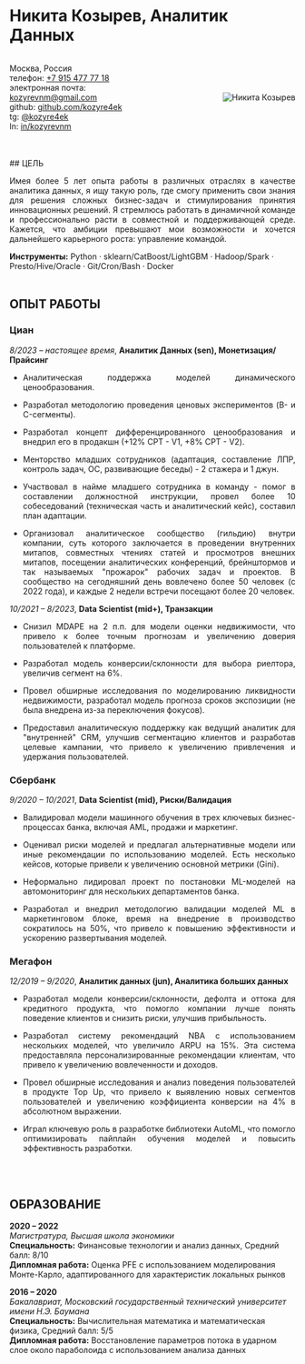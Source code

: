 # Никита Козырев, Аналитик Данных
<div style="display: flex; align-items: center;">
<div style="flex: 1; text-align: left;">
  <p>
    Москва, Россия<br>
    телефон: <a href="tel:+79154777718">+7 915 477 77 18</a><br>
    электронная почта: <a href="mailto:kozyrevnm@gmail.com">kozyrevnm@gmail.com</a><br>
    github: <a href="http://github.com/kozyre4ek">github.com/kozyre4ek</a><br>
    tg: <a href="https://t.me/kozyre4ek">@kozyre4ek</a><br>
    ln: <a href="https://www.linkedin.com/in/kozyrevnm">in/kozyrevnm</a>
  </p>
</div>
<div style="flex: 1; text-align: right;">
<img src="https://ca.slack-edge.com/T049JK7KYHM-U04AD68FGTC-cf71619a478f-512" alt="Никита Козырев" style="max-width: 60%;">
</div>
</div>
<br/><br/>
## ЦЕЛЬ
<p align="justify">
Имея более 5 лет опыта работы в различных отраслях в качестве аналитика данных, я ищу такую роль, где смогу применить свои знания для решения сложных бизнес-задач и стимулирования принятия инновационных решений. Я стремлюсь работать в динамичной команде и профессионально расти в совместной и поддерживающей среде. Кажется, что амбиции превышают мои возможности и хочется дальнейшего карьерного роста: управление командой.
</p>

**Инструменты:** Python · sklearn/CatBoost/LightGBM · Hadoop/Spark · Presto/Hive/Oracle · Git/Cron/Bash · Docker
<br/><br/>
## ОПЫТ РАБОТЫ
### Циан

_8/2023 – настоящее время_, **Аналитик Данных (sen), Монетизация/Прайсинг**
- <p align="justify">Аналитическая поддержка моделей динамического ценообразования.</p>
- <p align="justify">Разработал методологию проведения ценовых экспериментов (B- и C-сегменты).</p>
- <p align="justify">Разработал концепт дифференцированного ценообразования и внедрил его в продакшн (+12% CPT - V1, +8% CPT - V2).</p>
- <p align="justify">Менторство младших сотрудников (адаптация, составление ЛПР, контроль задач, ОС, развивающие беседы) - 2 стажера и 1 джун.</p>
- <p align="justify">Участвовал в найме младшего сотрудника в команду - помог в составлении должностной инструкции, провел более 10 собеседований (техническая часть и аналитический кейс), составил план адаптации.</p>
- <p align="justify">Организовал аналитическое сообщество (гильдию) внутри компании, суть которого заключается в проведении внутренних митапов, совместных чтениях статей и просмотров внешних митапов, посещении аналитических конференций, брейнштормов и так называемых "прожарок" рабочих задач и проектов. В сообщество на сегодняшний день вовлечено более 50 человек (с 2022 года), и каждые 2 недели встречи посещают более 20 человек.</p>
_10/2021 – 8/2023_, **Data Scientist (mid+), Транзакции**  
- <p align="justify">Снизил MDAPE на 2 п.п. для модели оценки недвижимости, что привело к более точным прогнозам и увеличению доверия пользователей к платформе.</p>
- <p align="justify">Разработал модель конверсии/склонности для выбора риелтора, увеличив сегмент на 6%.</p>
- <p align="justify">Провел обширные исследования по моделированию ликвидности недвижимости, разработал модель прогноза сроков экспозиции (не была внедрена из-за переключения фокусов).</p>
- <p align="justify">Предоставил аналитическую поддержку как ведущий аналитик для "внутренней" CRM, улучшив сегментацию клиентов и разработав целевые кампании, что привело к увеличению привлечения и удержания пользователей.</p>
### Сбербанк
_9/2020 – 10/2021_, **Data Scientist (mid), Риски/Валидация**  
- <p align="justify">Валидировал модели машинного обучения в трех ключевых бизнес-процессах банка, включая AML, продажи и маркетинг.</p>
- <p align="justify">Оценивал риски моделей и предлагал альтернативные модели или иные рекомендации по использованию моделей. Есть несколько кейсов, которые привели к увеличению основной метрики (Gini).</p>
- <p align="justify">Неформально лидировал проект по постановки ML-моделей на автомониторинг для нескольких департаментов банка.</p>
- <p align="justify">Разработал и внедрил методологию валидации моделей ML в маркетинговом блоке, время на внедрение в производство сократилось на 50%, что привело к повышению эффективности и ускорению развертывания моделей.</p>
### Мегафон
_12/2019 – 9/2020_, **Аналитик данных (jun), Аналитика больших данных**  
- <p align="justify">Разработал модели конверсии/склонности, дефолта и оттока для кредитного продукта, что помогло компании лучше понять поведение клиентов и снизить риски, улучшив прибыльность.</p>
- <p align="justify">Разработал систему рекомендаций NBA с использованием нескольких моделей, что увеличило ARPU на 15%. Эта система предоставляла персонализированные рекомендации клиентам, что привело к увеличению вовлеченности и доходов.</p>
- <p align="justify">Провел обширные исследования и анализ поведения пользователей в продукте Top Up, что привело к выявлению новых сегментов пользователей и увеличению коэффициента конверсии на 4% в абсолютном выражении.
- <p align="justify">Играл ключевую роль в разработке библиотеки AutoML, что помогло оптимизировать пайплайн обучения моделей и повысить эффективность разработки.</p>
<br/><br/>
## ОБРАЗОВАНИЕ

**2020 – 2022**  
_Магистратура, Высшая школа экономики_  
**Специальность:** Финансовые технологии и анализ данных, Средний балл: 8/10  
**Дипломная работа:** Оценка PFE с использованием моделирования Монте-Карло, адаптированного для характеристик локальных рынков

**2016 – 2020**  
_Бакалавриат, Московский государственный технический университет имени Н.Э. Баумана_  
**Специальность:** Вычислительная математика и математическая физика, Средний балл: 5/5  
**Дипломная работа:** Восстановление параметров потока в ударном слое около параболоида с использованием анализа данных
